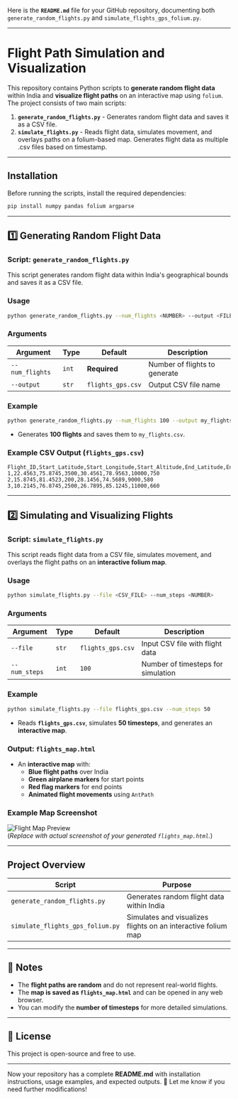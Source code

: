Here is the **`README.md`** file for your GitHub repository, documenting both `generate_random_flights.py` and `simulate_flights_gps_folium.py`.  

---

# **Flight Path Simulation and Visualization**

This repository contains Python scripts to **generate random flight data** within India and **visualize flight paths** on an interactive map using `folium`. The project consists of two main scripts:

1. **`generate_random_flights.py`** - Generates random flight data and saves it as a CSV file.
2. **`simulate_flights.py`** - Reads flight data, simulates movement, and overlays paths on a folium-based map. Generates flight data as multiple .csv files based on timestamp.

---

## **Installation**
Before running the scripts, install the required dependencies:
```bash
pip install numpy pandas folium argparse
```

---

## **1️⃣ Generating Random Flight Data**
### **Script: `generate_random_flights.py`**
This script generates random flight data within India's geographical bounds and saves it as a CSV file.

### **Usage**
```bash
python generate_random_flights.py --num_flights <NUMBER> --output <FILENAME>
```

### **Arguments**
| Argument       | Type  | Default             | Description |
|---------------|-------|---------------------|-------------|
| `--num_flights` | `int`  | **Required** | Number of flights to generate |
| `--output` | `str`  | `flights_gps.csv` | Output CSV file name |

### **Example**
```bash
python generate_random_flights.py --num_flights 100 --output my_flights.csv
```
- Generates **100 flights** and saves them to `my_flights.csv`.

### **Example CSV Output (`flights_gps.csv`)**
```
Flight_ID,Start_Latitude,Start_Longitude,Start_Altitude,End_Latitude,End_Longitude,End_Altitude,Velocity
1,22.4563,75.8745,3500,30.4561,78.9563,10000,750
2,15.8745,81.4523,200,28.1456,74.5689,9000,580
3,10.2145,76.8745,2500,26.7895,85.1245,11000,660
```

---

## **2️⃣ Simulating and Visualizing Flights**
### **Script: `simulate_flights.py`**
This script reads flight data from a CSV file, simulates movement, and overlays the flight paths on an **interactive folium map**.

### **Usage**
```bash
python simulate_flights.py --file <CSV_FILE> --num_steps <NUMBER>
```

### **Arguments**
| Argument       | Type  | Default             | Description |
|---------------|-------|---------------------|-------------|
| `--file`      | `str`  | `flights_gps.csv` | Input CSV file with flight data |
| `--num_steps` | `int`  | `100` | Number of timesteps for simulation |

### **Example**
```bash
python simulate_flights.py --file flights_gps.csv --num_steps 50
```
- Reads **`flights_gps.csv`**, simulates **50 timesteps**, and generates an **interactive map**.

### **Output: `flights_map.html`**
- An **interactive map** with:
  - **Blue flight paths** over India
  - **Green airplane markers** for start points
  - **Red flag markers** for end points
  - **Animated flight movements** using `AntPath`

### **Example Map Screenshot**
![Flight Map Preview](https://upload.wikimedia.org/wikipedia/commons/8/83/India_location_map.svg)  
(*Replace with actual screenshot of your generated `flights_map.html`.*)

---

## **Project Overview**
| Script | Purpose |
|--------|---------|
| `generate_random_flights.py` | Generates random flight data within India |
| `simulate_flights_gps_folium.py` | Simulates and visualizes flights on an interactive folium map |

---

## **📌 Notes**
- The **flight paths are random** and do not represent real-world flights.
- The **map is saved as `flights_map.html`** and can be opened in any web browser.
- You can modify the **number of timesteps** for more detailed simulations.

---

## **📜 License**
This project is open-source and free to use.

---

Now your repository has a complete **README.md** with installation instructions, usage examples, and expected outputs. 🚀 Let me know if you need further modifications!
